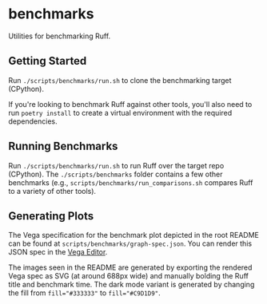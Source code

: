 # benchmarks

Utilities for benchmarking Ruff.

## Getting Started

Run `./scripts/benchmarks/run.sh` to clone the benchmarking target (CPython).

If you're looking to benchmark Ruff against other tools, you'll also need to run `poetry install` to create a virtual environment with the required dependencies.

## Running Benchmarks

Run `./scripts/benchmarks/run.sh` to run Ruff over the target repo (CPython). The
`./scripts/benchmarks` folder contains a few other benchmarks (e.g., `scripts/benchmarks/run_comparisons.sh`
compares Ruff to a variety of other tools).

## Generating Plots

The Vega specification for the benchmark plot depicted in the root README can be found at
`scripts/benchmarks/graph-spec.json`. You can render this JSON spec in the [Vega Editor](https://vega.github.io/editor/#/edited).

The images seen in the README are generated by exporting the rendered Vega spec as SVG (at around
688px wide) and manually bolding the Ruff title and benchmark time. The dark mode variant is
generated by changing the fill from `fill="#333333"` to `fill="#C9D1D9"`.
